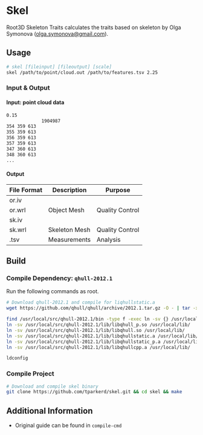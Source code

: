 # Skel

Root3D Skeleton Traits calculates the traits based on skeleton by Olga Symonova (olga.symonova@gmail.com).

## Usage

```bash
# skel [fileinput] [fileoutput] [scale]
skel /path/to/point/cloud.out /path/to/features.tsv 2.25
```

### Input & Output

#### Input: point cloud data

```txt
0.15
             1904987
354 359 613
355 359 613
356 359 613
357 359 613
347 360 613
348 360 613
...
```

#### Output

|File Format|Description|Purpose|
|-|-|-|
or.iv|||
or.wrl|Object Mesh|Quality Control|
sk.iv|||
sk.wrl|Skeleton Mesh|Quality Control|
.tsv|Measurements|Analysis|

## Build

### Compile Dependency: `qhull-2012.1`

Run the following commands as root.

```bash
# Download qhull-2012.1 and compile for liqhullstatic.a
wget https://github.com/qhull/qhull/archive/2012.1.tar.gz -O - | tar -xvz -C /usr/local/src/ && pushd /usr/local/src/qhull-2012.1 && make && popd

find /usr/local/src/qhull-2012.1/bin -type f -exec ln -sv {} /usr/local/bin \;
ln -sv /usr/local/src/qhull-2012.1/lib/libqhull_p.so /usr/local/lib/
ln -sv /usr/local/src/qhull-2012.1/lib/libqhull.so /usr/local/lib/
ln -sv /usr/local/src/qhull-2012.1/lib/libqhullstatic.a /usr/local/lib/
ln -sv /usr/local/src/qhull-2012.1/lib/libqhullstatic_p.a /usr/local/lib/
ln -sv /usr/local/src/qhull-2012.1/lib/libqhullcpp.a /usr/local/lib/

ldconfig
```

### Compile Project

```bash
# Download and compile skel binary
git clone https://github.com/tparkerd/skel.git && cd skel && make
```

## Additional Information

* Original guide can be found in `compile-cmd`

